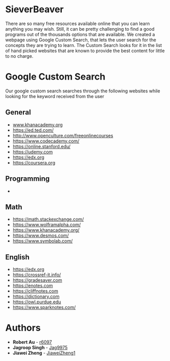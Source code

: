 # SieverBeaver

There are so many free resources available online that you can learn anything you may wish.
Still, it can be pretty challenging to find a good programs out of the thousands options that are available.
We created a webpage using Google Custom Search, that lets the user search for the concepts they are trying to learn.
The Custom Search looks for it in the list of hand picked websites that are known to provide the best content for little to 
no charge.  

# Google Custom Search
Our google custom search searches through the following websites while looking for the keyword received from the user

## General
 * www.khanacademy.org
 * https://ed.ted.com/
 * http://www.openculture.com/freeonlinecourses
 * https://www.codecademy.com/
 * https://online.stanford.edu/
 * https://udemy.com
 * https://edx.org
 * https://coursera.org
## Programming 
 * 
## Math
 * https://math.stackexchange.com/
 * https://www.wolframalpha.com/
 * https://www.khanacademy.org/
 * https://www.desmos.com/
 * https://www.symbolab.com/
## English
 * https://edx.org
 * https://crossref-it.info/
 * https://gradesaver.com
 * https://enotes.com
 * https://cliffnotes.com
 * https://dictionary.com
 * https://owl.purdue.edu
 * https://www.sparknotes.com/

# Authors
* **Robert Au** - [r6097](https://github.com/r6097)
* **Jagroop Singh** - [Jag9975](https://github.com/Jag9975)
* **Jiawei Zheng** - [JiaweiZheng1](https://github.com/jiaweizheng1)
